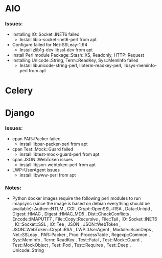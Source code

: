 # AIO

### Issues:
- Installing IO::Socket::INET6 failed
    * Install libio-socket-inet6-perl from apt
- Configure failed for Net-SSLeay-1.94
    * Install zlib1g-dev libssl-dev from apt
- Install Perl module Package::Stash::XS, Readonly, HTTP::Request
- Installing Unicode::String, Term::ReadKey, Sys::MemInfo failed
    * Install libunicode-string-perl, libterm-readkey-perl, libsys-meminfo-perl from apt


# Celery


# Django

### Issues:
- cpan PAR::Packer failed.
    * install libpar-packer-perl from apt
- cpan Test::Mock::Guard failed
    * install libtest-mock-guard-perl from apt
- cpan JSON::WebToken issues
    * install libjson-webtoken-perl from apt
- LWP::UserAgent issues
    * install libwww-perl from apt
### Notes:

- Python docker images require the following perl modules to run imapsync (since the image is based on debian everything should be available):
    Authen::NTLM , CGI , Crypt::OpenSSL::RSA , Data::Uniqid , Digest::HMAC , Digest::HMAC_MD5 , Dist::CheckConflicts , Encode::IMAPUTF7 , File::Copy::Recursive , File::Tail , IO::Socket::INET6 , IO::Socket::SSL , IO::Tee , JSON , JSON::WebToken , JSON::WebToken::Crypt::RSA , LWP::UserAgent , Module::ScanDeps , Net::SSLeay , PAR::Packer , Proc::ProcessTable , Regexp::Common , Sys::MemInfo , Term::ReadKey , Test::Fatal , Test::Mock::Guard , Test::MockObject , Test::Pod , Test::Requires , Test::Deep , Unicode::String

